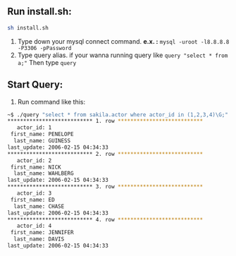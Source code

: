 ## Run install.sh:
```sh
sh install.sh
```
1. Type down your mysql connect command. __e.x. :__ `mysql -uroot -l8.8.8.8 -P3306 -pPassword`
2. Type query alias. if your wanna running query like `query "select * from a;"` Then type `query`

## Start Query:
1. Run command like this:
```sh
~$ ./query "select * from sakila.actor where actor_id in (1,2,3,4)\G;"
*************************** 1. row ***************************
   actor_id: 1
 first_name: PENELOPE
  last_name: GUINESS
last_update: 2006-02-15 04:34:33
*************************** 2. row ***************************
   actor_id: 2
 first_name: NICK
  last_name: WAHLBERG
last_update: 2006-02-15 04:34:33
*************************** 3. row ***************************
   actor_id: 3
 first_name: ED
  last_name: CHASE
last_update: 2006-02-15 04:34:33
*************************** 4. row ***************************
   actor_id: 4
 first_name: JENNIFER
  last_name: DAVIS
last_update: 2006-02-15 04:34:33
```
